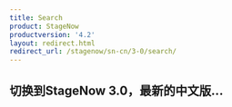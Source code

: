 ```yaml
---
title: Search
product: StageNow
productversion: '4.2'
layout: redirect.html
redirect_url: /stagenow/sn-cn/3-0/search/
---
```


## 切换到StageNow 3.0，最新的中文版...















